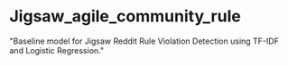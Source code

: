 # Jigsaw_agile_community_rule
"Baseline model for Jigsaw Reddit Rule Violation Detection using TF-IDF and Logistic Regression."
